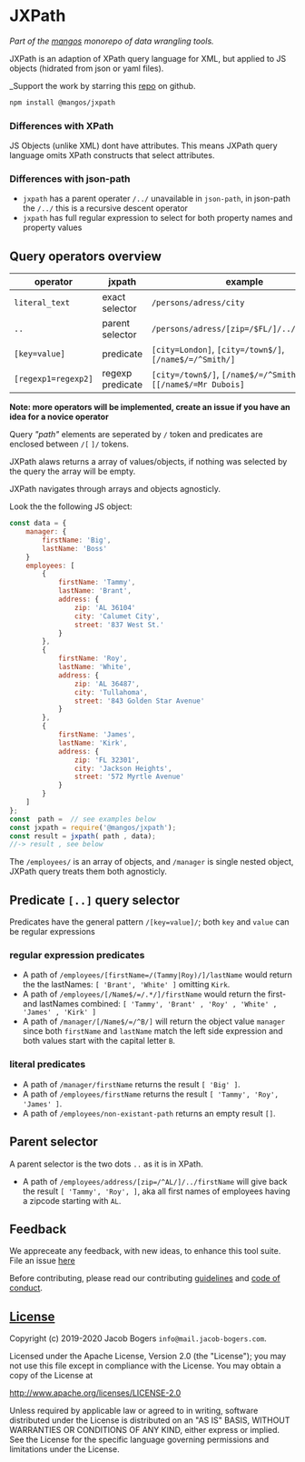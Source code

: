 
# JXPath

_Part of the [mangos](https://github.com/R-js/mangos) monorepo of data wrangling tools._

JXPath is an adaption of XPath query language for XML, but applied to JS objects (hidrated from json or yaml files).

_Support the work by starring this [repo](https://github.com/R-js/mangos) on github.

```bash
npm install @mangos/jxpath
```

### Differences with XPath

JS Objects (unlike XML) dont have attributes. This means JXPath query language omits XPath constructs that select attributes.

### Differences with json-path

- `jxpath` has a parent operater `/../` unavailable in `json-path`, in json-path the `/../` this is a recursive descent operator
- `jxpath` has full regular expression to select for both property names and property values

## Query operators overview

| operator            | jxpath           | example                                                        |
| ------------------- | ---------------- | -------------------------------------------------------------- |
| `literal_text`      | exact selector   | `/persons/adress/city`                                         |
| `..`                | parent selector  | `/persons/adress/[zip=/$FL/]/../firstName`                     |
| `[key=value]`       | predicate        | `[city=London]`, `[city=/town$/]`, `[/name$/=/^Smith/]`        |
| `[regexp1=regexp2]` | regexp predicate | `[city=/town$/]`, `[/name$/=/^Smith/]`, `[[/name$/=Mr Dubois]` |

**Note: more operators will be implemented, create an issue if you have an idea for a novice operator**

Query _"path"_ elements are seperated by `/` token and predicates are enclosed between `/[`  `]/` tokens.

JXPath alaws returns a array of values/objects, if nothing was selected by the query the array will be empty.

JXPath navigates through arrays and objects agnosticly.

Look the the following JS object:

```javascript
const data = {
    manager: {
        firstName: 'Big',
        lastName: 'Boss'
    }
    employees: [ 
        {
            firstName: 'Tammy',
            lastName: 'Brant',
            address: {
                zip: 'AL 36104'
                city: 'Calumet City',
                street: '837 West St.'
            }
        },
        {
            firstName: 'Roy',
            lastName: 'White',
            address: {
                zip: 'AL 36487',
                city: 'Tullahoma',
                street: '843 Golden Star Avenue'
            }
        },
        {
            firstName: 'James',
            lastName: 'Kirk',
            address: {
                zip: 'FL 32301',
                city: 'Jackson Heights',
                street: '572 Myrtle Avenue'
            }
        }
    ]
};
const  path =  // see examples below
const jxpath = require('@mangos/jxpath');
const result = jxpath( path , data);
//-> result , see below
```

The `/employees/` is an array of objects, and `/manager` is single nested object, JXPath query treats them both agnosticly.

## Predicate `[..]` query selector

Predicates have the general pattern `/[key=value]/`; both `key` and `value` can be regular expressions

### regular expression predicates

* A path of `/employees/[firstName=/(Tammy|Roy)/]/lastName` would return the the lastNames: `[ 'Brant', 'White' ]` omitting `Kirk`.
* A path of `/employees/[/Name$/=/.*/]/firstName` would return the first-and lastNames combined: `[ 'Tammy', 'Brant' , 'Roy' , 'White' , 'James' , 'Kirk' ]`
* A path of `/manager/[/Name$/=/^B/]` will return the object value `manager` since both `firstName` and `lastName` match the left side expression and both values start with the capital letter `B`.

### literal predicates

* A path of `/manager/firstName` returns the result `[ 'Big' ]`.
* A path of `/employees/firstName` returns the result `[ 'Tammy', 'Roy', 'James' ]`.
* A path of `/employees/non-existant-path` returns an empty result `[]`.

## Parent selector

A parent selector is the two dots `..` as it is in XPath.

* A path of `/employees/address/[zip=/^AL/]/../firstName` will give back the result `[ 'Tammy', 'Roy', ]`, aka all first names of employees having a zipcode starting with `AL`.

## Feedback

We appreceate any feedback, with new ideas, to enhance this tool suite. File an issue [here](https://github.com/R-js/mangos/issues)

Before contributing, please read our contributing [guidelines](CODE_OF_CONDUCT.md) and [code of conduct](CONTRIBUTING_GUIDELINES.md).

## [License](LICENSE)

Copyright (c) 2019-2020 Jacob Bogers `info@mail.jacob-bogers.com`.

Licensed under the Apache License, Version 2.0 (the "License"); you may not use this file except in compliance with the License. You may obtain a copy of the License at

http://www.apache.org/licenses/LICENSE-2.0

Unless required by applicable law or agreed to in writing, software distributed under the License is distributed on an "AS IS" BASIS, WITHOUT WARRANTIES OR CONDITIONS OF ANY KIND, either express or implied. See the License for the specific language governing permissions and limitations under the License.
